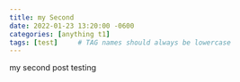 ```yaml
---
title: my Second
date: 2022-01-23 13:20:00 -0600
categories: [anything t1]
tags: [test]     # TAG names should always be lowercase
---
```



my second post testing